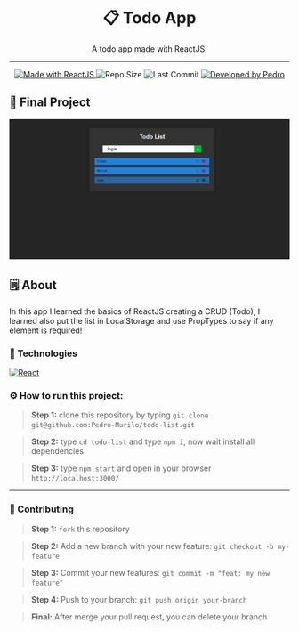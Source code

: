 <h1 align="center">📋 Todo App</h1>
<p align="center">A todo app made with ReactJS!</p>

---
<p align="center">

<a href="https://reactjs.org/">
  <img alt="Made with ReactJS" src="https://img.shields.io/badge/Made_with-React.js-000?style=for-the-badge&logo=react" />
</a>

  <img alt="Repo Size" src="https://img.shields.io/github/repo-size/pedro-murilo/todo-list?color=000&style=for-the-badge">
  
  <img alt="Last Commit" src="https://img.shields.io/github/last-commit/pedro-murilo/todo-list?color=000&style=for-the-badge">
  
  <a href="https://github.com/Pedro-Murilo/">
    <img alt="Developed by Pedro" src="https://img.shields.io/badge/Dev-Pedro-%3498db?color=000&style=for-the-badge">
  </a>
</p>

## 🔭 Final Project
![Todo List](https://github.com/Pedro-Murilo/todo-list/blob/master/Sem%20título.png)

## 🗒 About
In this app I learned the basics of ReactJS creating a CRUD (Todo), I learned also put the list in LocalStorage and use PropTypes to say if any element is required!

### 🚀 Technologies
<a href="https://reactjs.org" />
  <img alt="React" src="https://img.shields.io/badge/react%20-%2320232a.svg?&style=for-the-badge&logo=react&logoColor=%2361DAFB"/>
</a>

### ⚙ How to run this project:
> <strong>Step 1:</strong> clone this repository by typing `git clone git@github.com:Pedro-Murilo/todo-list.git`

> <strong>Step 2:</strong> type `cd todo-list` and type `npm i`, now wait install all dependencies

> <strong>Step 3:</strong> type `npm start` and open in your browser `http://localhost:3000/`

---
### 🌱 Contributing
> <strong>Step 1:</strong> `fork` this repository

> <strong>Step 2:</strong> Add a new branch with your new feature: `git checkout -b my-feature`

> <strong>Step 3:</strong> Commit your new features: `git commit -m "feat: my new feature"`

> <strong>Step 4:</strong> Push to your branch: `git push origin your-branch`

> <strong>Final:</strong> After merge your pull request, you can delete your branch
